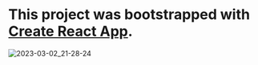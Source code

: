 # This project was bootstrapped with [Create React App](https://github.com/facebook/create-react-app).



![2023-03-02_21-28-24](https://user-images.githubusercontent.com/115737114/222545829-075f96a8-e489-4c45-86dd-9483874ef322.png)
